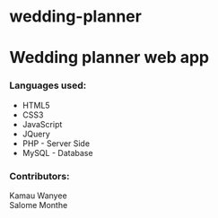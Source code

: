 # wedding-planner
<h1>Wedding planner web app</h1>
<h3>Languages used:</h3>
  <ul>
  <li>HTML5</li>
  <li>CSS3</li>
  <li>JavaScript</li>
  <li>JQuery</li>
  <li>PHP - Server Side</li>
  <li>MySQL - Database</li>
  </ul>
<h3>Contributors:</h3>
Kamau Wanyee <br>
Salome Monthe
